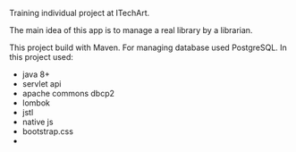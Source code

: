 Training individual project at ITechArt.

The main idea of this app is to manage a real library by a librarian.

This project build with Maven. 
For managing database used PostgreSQL.
In this project used:
  * java 8+
  * servlet api
  * apache commons dbcp2
  * lombok
  * jstl
  * native js
  * bootstrap.css
  * 
